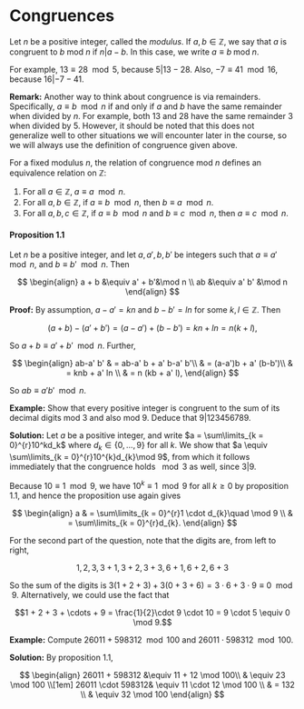 # Congruences

Let $n$ be a positive integer, called the *modulus*. If $a, b\in \mathbb{Z}$, we say that $a$ is congruent to $b$ mod $n$ if $n|a-b$. In this case, we write $a \equiv b  \;\text{mod}\;n$.

For example, $13 \equiv 28\mod5$, because $5|13-28$. Also, $-7 \equiv 41 \mod 16$, because $16|-7-41$.

**Remark:** Another way to think about congruence is via remainders. Specifically, $a \equiv b \mod n$ if and only if $a$ and $b$ have the same remainder when divided by $n$. For example, both $13$ and $28$ have the same remainder $3$ when divided by $5$. However, it should be noted that this does not generalize well to other situations we will encounter later in the course, so we will always use the definition of congruence given above.

For a fixed modulus $n$, the relation of congruence mod $n$ defines an equivalence relation on $\mathbb{Z}$:

1. For all $a \in \mathbb{Z}, \; a \equiv a \mod n$.
2. For all $a, b \in \mathbb{Z}$, if $a \equiv b \mod n$, then $b \equiv a \mod n$.
3. For all $a, b, c \in \mathbb{Z}$, if $a \equiv b \mod n$ and $b \equiv c \mod n$, then $a \equiv c \mod n$.

#### Proposition 1.1

Let $n$ be a positive integer, and let $a, a', b, b'$ be integers such that $a \equiv a' \mod n$, and $b \equiv b'\mod n$. Then

$$
\begin{align}
a + b &\equiv a' + b'&\mod n \\
ab &\equiv a' b' &\mod n
\end{align}
$$

**Proof:** By assumption, $a-a'= kn$ and $b-b' = ln$ for some $k, l \in \mathbb{Z}$. Then

$$(a + b)-(a' + b')= (a-a')+ (b-b')= kn + ln = n (k + l),$$

So $a + b \equiv a' + b' \mod n$. Further,

$$
\begin{align}
ab-a' b' & = ab-a' b + a' b-a' b'\\
& = (a-a')b + a' (b-b')\\
& = knb + a' ln \\
& = n (kb + a' l),
\end{align}
$$

So $ab \equiv a' b' \mod n$.

**Example:** Show that every positive integer is congruent to the sum of its decimal digits mod 3 and also mod 9. Deduce that $9|123456789$.

**Solution:** Let $a$ be a  positive integer, and write $a = \sum\limits_{k = 0}^{r}10^kd_k$ where $d_{k}\in \{0,..., 9\}$ for all $k$. We show that $a \equiv \sum\limits_{k = 0}^{r}10^{k}d_{k}\mod 9$, from which it follows immediately that the congruence holds $\mod 3$ as well, since $3|9$.

Because $10 \equiv 1 \mod 9$, we have $10^{k}\equiv 1\mod 9$ for all $k \geq 0$ by proposition 1.1, and hence the proposition use again gives

$$
\begin{align}
a & = \sum\limits_{k = 0}^{r}1 \cdot d_{k}\quad \mod 9 \\
& = \sum\limits_{k = 0}^{r}d_{k}.
\end{align}
$$

For the second part of the question, note that the digits are, from left to right,

$$1, 2, 3, 3 + 1, 3 + 2, 3 + 3, 6 + 1, 6 + 2, 6 + 3$$

So the sum of the digits is $3 (1 + 2 + 3)+ 3 (0 + 3 + 6)= 3 \cdot 6 + 3 \cdot 9 \equiv 0 \mod 9$. Alternatively, we could use the fact that

$$1 + 2 + 3 + \cdots + 9 = \frac{1}{2}\cdot 9 \cdot 10 = 9 \cdot 5 \equiv 0 \mod 9.$$

**Example:** Compute $26011 + 598312 \mod 100$ and $26011 \cdot 598312 \mod 100$.

**Solution:** By proposition 1.1,

$$
\begin{align}
26011 + 598312 &\equiv 11 + 12 \mod 100\\
& \equiv 23 \mod 100 \\[1em]
26011 \cdot 598312& \equiv 11 \cdot 12 \mod 100 \\
& = 132 \\
& \equiv 32 \mod 100
\end{align}
$$